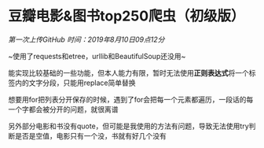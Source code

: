# 豆瓣电影&图书top250爬虫（初级版） # 
*第一次上传GitHub*
*时间：2019年8月10日09点12分*

~使用了requests和etree，urllib和BeautifulSoup还没用~

能实现比较基础的一些功能，但本人能力有限，暂时无法使用**正则表达式**将一个标签内的文字分段，只能用replace简单替换

想要用for把列表分开保存的时候，遇到了for会把每一个元素都遍历，一段话的每一个字都会被分开的问题，就很离谱

另外部分电影和书没有quote，但可能是我使用的方法有问题，导致无法使用try判断是否是空值，电影只有一个没，书就有好几个没有

